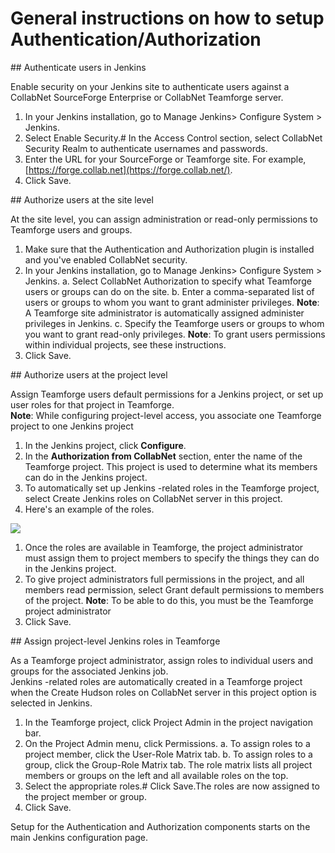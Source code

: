 # General instructions on how to setup Authentication/Authorization

## Authenticate users in Jenkins

Enable security on your Jenkins site to authenticate users against a CollabNet SourceForge Enterprise or CollabNet Teamforge server.

1.  In your Jenkins installation, go to Manage Jenkins\> Configure System \> Jenkins.
2.  Select Enable Security.\# In the Access Control section, select CollabNet Security Realm to authenticate usernames and passwords.
3.  Enter the URL for your SourceForge or Teamforge site. For example, [https://forge.collab.net](https://forge.collab.net/).
4.  Click Save.

## Authorize users at the site level

At the site level, you can assign administration or read-only permissions to Teamforge users and groups.

1.  Make sure that the Authentication and Authorization plugin is installed and you've enabled CollabNet security.
2.  In your Jenkins installation, go to Manage Jenkins\> Configure System \> Jenkins.
    a.  Select CollabNet Authorization to specify what Teamforge users or groups can do on the site.
    b.  Enter a comma-separated list of users or groups to whom you want to grant administer privileges.
        **Note**: A Teamforge site administrator is automatically assigned administer privileges in Jenkins.
    c.  Specify the Teamforge users or groups to whom you want to grant read-only privileges.
        **Note**: To grant users permissions within individual projects, see these instructions.
3.  Click Save.

## Authorize users at the project level

Assign Teamforge users default permissions for a Jenkins project, or set up user roles for that project in Teamforge.  
**Note**: While configuring project-level access, you associate one Teamforge project to one Jenkins project

1.  In the Jenkins project, click **Configure**.
2.  In the **Authorization from CollabNet** section, enter the name of the Teamforge project. This project is used to determine what its members can do in the Jenkins project.
3.  To automatically set up Jenkins -related roles in the Teamforge project, select Create Jenkins roles on CollabNet server in this project.
4.  Here's an example of the roles.

![](https://wiki.jenkins.io/download/attachments/59512142/hudson_rolesinCTF.png?version=1&modificationDate=1330958312000&api=v2)

1. Once the roles are available in Teamforge, the project administrator must assign them to project members to specify the things they can do in the Jenkins project.
2.  To give project administrators full permissions in the project, and all members read permission, select Grant default permissions to members of the project.
    **Note**: To be able to do this, you must be the Teamforge project administrator
3.  Click Save.

## Assign project-level Jenkins roles in Teamforge

As a Teamforge project administrator, assign roles to individual users and groups for the associated Jenkins job.  
Jenkins -related roles are automatically created in a Teamforge project when the Create Hudson roles on CollabNet server in this project option is selected in Jenkins.

1.  In the Teamforge project, click Project Admin in the project navigation bar.
2.  On the Project Admin menu, click Permissions.
    a.  To assign roles to a project member, click the User-Role Matrix tab.
    b.  To assign roles to a group, click the Group-Role Matrix tab.  The role matrix lists all project members or groups on the left and all available roles on the top.
3.  Select the appropriate roles.\# Click Save.The roles are now assigned to the project member or group.
4.  Click Save.

Setup for the Authentication and Authorization components starts on the main Jenkins configuration page.

